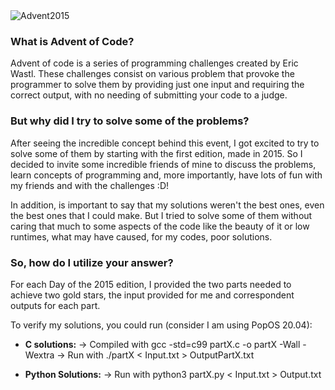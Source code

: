 <img src="https://i.imgur.com/RGhuTUJ.png" alt="Advent2015">

### What is Advent of Code?

Advent of code is a series of programming challenges created by Eric Wastl. These challenges consist on various problem that provoke the programmer to solve them by providing just one input and requiring the correct output, with no needing of submitting your code to a judge.

### But why did I try to solve some of the problems?

After seeing the incredible concept behind this event, I got excited to try to solve some of them by starting with the first edition, made in 2015. So I decided to invite some incredible friends of mine to discuss the problems, learn concepts of programming and, more importantly, have lots of fun with my friends and with the challenges :D!

In addition, is important to say that my solutions weren't the best ones, even the best ones that I could make. But I tried to solve some of them without caring that much to some aspects of the code like the beauty of it or low runtimes, what may have caused, for my codes, poor solutions.

### So, how do I utilize your answer?

For each Day of the 2015 edition, I provided the two parts needed to achieve two gold stars, the input provided for me and correspondent outputs for each part.

To verify my solutions, you could run (consider I am using PopOS 20.04):

* **C solutions:**
-> Compiled with gcc -std=c99 partX.c -o partX -Wall -Wextra
-> Run with ./partX < Input.txt > OutputPartX.txt

* **Python Solutions:**
-> Run with python3 partX.py < Input.txt > Output.txt


